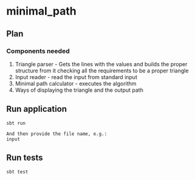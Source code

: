 # minimal_path

## Plan

### Components needed

1. Triangle parser - Gets the lines with the values and builds the proper structure from it checking all the requirements to be a proper triangle
2. Input reader - read the input from standard input
3. Minimal path calculator - executes the algorithm
4. Ways of displaying the triangle and the output path

## Run application

```shell
sbt run

And then provide the file name, e.g.:
input
```

## Run tests

```shell
sbt test
```

